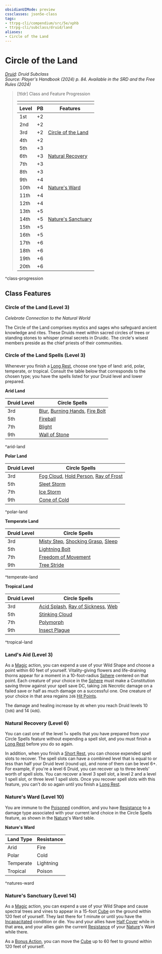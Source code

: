 ```yaml
---
obsidianUIMode: preview
cssclasses: json5e-class
tags:
- ttrpg-cli/compendium/src/5e/xphb
- ttrpg-cli/subclass/druid/land
aliases:
- Circle of the Land
---
```

# Circle of the Land
*[Druid](./druid-xphb.md): Druid Subclass*  
*Source: Player's Handbook (2024) p. 84. Available in the <span title='Systems Reference Document (5.2)'>SRD</span> and the Free Rules (2024)*  

> [!tldr] Class and Feature Progression
> 
> <table class="class-progression">
> <thead>
> <tr><th colspan='3'></th></tr>
> <tr class="class-progression"><th class"level">Level</th><th class"pb">PB</th><th class"feature">Features</th></tr>
> </thead><tbody>
> <tr class="class-progression"><td class"level">1st</td><td class"pb">+2</td><td class"feature"></td></tr>
> <tr class="class-progression"><td class"level">2nd</td><td class"pb">+2</td><td class"feature"></td></tr>
> <tr class="class-progression"><td class"level">3rd</td><td class"pb">+2</td><td class"feature"><a href='#Circle of the Land (Level 3)' class='internal-link'>Circle of the Land</a></td></tr>
> <tr class="class-progression"><td class"level">4th</td><td class"pb">+2</td><td class"feature"></td></tr>
> <tr class="class-progression"><td class"level">5th</td><td class"pb">+3</td><td class"feature"></td></tr>
> <tr class="class-progression"><td class"level">6th</td><td class"pb">+3</td><td class"feature"><a href='#Natural Recovery (Level 6)' class='internal-link'>Natural Recovery</a></td></tr>
> <tr class="class-progression"><td class"level">7th</td><td class"pb">+3</td><td class"feature"></td></tr>
> <tr class="class-progression"><td class"level">8th</td><td class"pb">+3</td><td class"feature"></td></tr>
> <tr class="class-progression"><td class"level">9th</td><td class"pb">+4</td><td class"feature"></td></tr>
> <tr class="class-progression"><td class"level">10th</td><td class"pb">+4</td><td class"feature"><a href='#Nature's Ward (Level 10)' class='internal-link'>Nature's Ward</a></td></tr>
> <tr class="class-progression"><td class"level">11th</td><td class"pb">+4</td><td class"feature"></td></tr>
> <tr class="class-progression"><td class"level">12th</td><td class"pb">+4</td><td class"feature"></td></tr>
> <tr class="class-progression"><td class"level">13th</td><td class"pb">+5</td><td class"feature"></td></tr>
> <tr class="class-progression"><td class"level">14th</td><td class"pb">+5</td><td class"feature"><a href='#Nature's Sanctuary (Level 14)' class='internal-link'>Nature's Sanctuary</a></td></tr>
> <tr class="class-progression"><td class"level">15th</td><td class"pb">+5</td><td class"feature"></td></tr>
> <tr class="class-progression"><td class"level">16th</td><td class"pb">+5</td><td class"feature"></td></tr>
> <tr class="class-progression"><td class"level">17th</td><td class"pb">+6</td><td class"feature"></td></tr>
> <tr class="class-progression"><td class"level">18th</td><td class"pb">+6</td><td class"feature"></td></tr>
> <tr class="class-progression"><td class"level">19th</td><td class"pb">+6</td><td class"feature"></td></tr>
> <tr class="class-progression"><td class"level">20th</td><td class"pb">+6</td><td class"feature"></td></tr>
> </tbody></table>

^class-progression


## Class Features

### Circle of the Land (Level 3)

*Celebrate Connection to the Natural World*

The Circle of the Land comprises mystics and sages who safeguard ancient knowledge and rites. These Druids meet within sacred circles of trees or standing stones to whisper primal secrets in Druidic. The circle's wisest members preside as the chief priests of their communities.

### Circle of the Land Spells (Level 3)

Whenever you finish a [Long Rest](Інструменти%20ДМ/CLI/rules/variant-rules/long-rest-xphb.md), choose one type of land: arid, polar, temperate, or tropical. Consult the table below that corresponds to the chosen type; you have the spells listed for your Druid level and lower prepared.

**Arid Land**

| Druid Level | Circle Spells |
|-------------|---------------|
| 3rd | [Blur](Інструменти%20ДМ/CLI/spells/blur-xphb.md), [Burning Hands](Інструменти%20ДМ/CLI/spells/burning-hands-xphb.md), [Fire Bolt](Інструменти%20ДМ/CLI/spells/fire-bolt-xphb.md) |
| 5th | [Fireball](Інструменти%20ДМ/CLI/spells/fireball-xphb.md) |
| 7th | [Blight](Інструменти%20ДМ/CLI/spells/blight-xphb.md) |
| 9th | [Wall of Stone](Інструменти%20ДМ/CLI/spells/wall-of-stone-xphb.md) |
^arid-land

**Polar Land**

| Druid Level | Circle Spells |
|-------------|---------------|
| 3rd | [Fog Cloud](Інструменти%20ДМ/CLI/spells/fog-cloud-xphb.md), [Hold Person](Інструменти%20ДМ/CLI/spells/hold-person-xphb.md), [Ray of Frost](Інструменти%20ДМ/CLI/spells/ray-of-frost-xphb.md) |
| 5th | [Sleet Storm](Інструменти%20ДМ/CLI/spells/sleet-storm-xphb.md) |
| 7th | [Ice Storm](Інструменти%20ДМ/CLI/spells/ice-storm-xphb.md) |
| 9th | [Cone of Cold](Інструменти%20ДМ/CLI/spells/cone-of-cold-xphb.md) |
^polar-land

**Temperate Land**

| Druid Level | Circle Spells |
|-------------|---------------|
| 3rd | [Misty Step](Інструменти%20ДМ/CLI/spells/misty-step-xphb.md), [Shocking Grasp](Інструменти%20ДМ/CLI/spells/shocking-grasp-xphb.md), [Sleep](Інструменти%20ДМ/CLI/spells/sleep-xphb.md) |
| 5th | [Lightning Bolt](Інструменти%20ДМ/CLI/spells/lightning-bolt-xphb.md) |
| 7th | [Freedom of Movement](Інструменти%20ДМ/CLI/spells/freedom-of-movement-xphb.md) |
| 9th | [Tree Stride](Інструменти%20ДМ/CLI/spells/tree-stride-xphb.md) |
^temperate-land

**Tropical Land**

| Druid Level | Circle Spells |
|-------------|---------------|
| 3rd | [Acid Splash](Інструменти%20ДМ/CLI/spells/acid-splash-xphb.md), [Ray of Sickness](Інструменти%20ДМ/CLI/spells/ray-of-sickness-xphb.md), [Web](Інструменти%20ДМ/CLI/spells/web-xphb.md) |
| 5th | [Stinking Cloud](Інструменти%20ДМ/CLI/spells/stinking-cloud-xphb.md) |
| 7th | [Polymorph](Інструменти%20ДМ/CLI/spells/polymorph-xphb.md) |
| 9th | [Insect Plague](Інструменти%20ДМ/CLI/spells/insect-plague-xphb.md) |
^tropical-land

### Land's Aid (Level 3)

As a [Magic](Інструменти%20ДМ/CLI/rules/actions.md#Magic) action, you can expend a use of your Wild Shape and choose a point within 60 feet of yourself. Vitality-giving flowers and life-draining thorns appear for a moment in a 10-foot-radius [Sphere](Інструменти%20ДМ/CLI/rules/variant-rules/sphere-area-of-effect-xphb.md) centered on that point. Each creature of your choice in the [Sphere](Інструменти%20ДМ/CLI/rules/variant-rules/sphere-area-of-effect-xphb.md) must make a Constitution saving throw against your spell save DC, taking `2d6` Necrotic damage on a failed save or half as much damage on a successful one. One creature of your choice in that area regains `2d6` [Hit Points](Інструменти%20ДМ/CLI/rules/variant-rules/hit-points-xphb.md).

The damage and healing increase by `d6` when you reach Druid levels 10 (`3d6`) and 14 (`4d6`).

### Natural Recovery (Level 6)

You can cast one of the level 1+ spells that you have prepared from your Circle Spells feature without expending a spell slot, and you must finish a [Long Rest](Інструменти%20ДМ/CLI/rules/variant-rules/long-rest-xphb.md) before you do so again.

In addition, when you finish a [Short Rest](Інструменти%20ДМ/CLI/rules/variant-rules/short-rest-xphb.md), you can choose expended spell slots to recover. The spell slots can have a combined level that is equal to or less than half your Druid level (round up), and none of them can be level 6+. For example, if you're a level 6 Druid, you can recover up to three levels' worth of spell slots. You can recover a level 3 spell slot, a level 2 and a level 1 spell slot, or three level 1 spell slots. Once you recover spell slots with this feature, you can't do so again until you finish a [Long Rest](Інструменти%20ДМ/CLI/rules/variant-rules/long-rest-xphb.md).

### Nature's Ward (Level 10)

You are immune to the [Poisoned](Інструменти%20ДМ/CLI/rules/conditions.md#Poisoned) condition, and you have [Resistance](Інструменти%20ДМ/CLI/rules/variant-rules/resistance-xphb.md) to a damage type associated with your current land choice in the Circle Spells feature, as shown in the [Nature](Інструменти%20ДМ/CLI/rules/skills.md#Nature)'s Ward table.

**Nature's Ward**

| Land Type | Resistance |
|-----------|------------|
| Arid | Fire |
| Polar | Cold |
| Temperate | Lightning |
| Tropical | Poison |
^natures-ward

### Nature's Sanctuary (Level 14)

As a [Magic](Інструменти%20ДМ/CLI/rules/actions.md#Magic) action, you can expend a use of your Wild Shape and cause spectral trees and vines to appear in a 15-foot [Cube](Інструменти%20ДМ/CLI/rules/variant-rules/cube-area-of-effect-xphb.md) on the ground within 120 feet of yourself. They last there for 1 minute or until you have the [Incapacitated](Інструменти%20ДМ/CLI/rules/conditions.md#Incapacitated) condition or die. You and your allies have [Half Cover](Інструменти%20ДМ/CLI/rules/variant-rules/cover-xphb.md) while in that area, and your allies gain the current [Resistance](Інструменти%20ДМ/CLI/rules/variant-rules/resistance-xphb.md) of your [Nature](Інструменти%20ДМ/CLI/rules/skills.md#Nature)'s Ward while there.

As a [Bonus Action](Інструменти%20ДМ/CLI/rules/variant-rules/bonus-action-xphb.md), you can move the [Cube](Інструменти%20ДМ/CLI/rules/variant-rules/cube-area-of-effect-xphb.md) up to 60 feet to ground within 120 feet of yourself.
